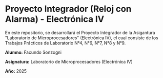 # Proyecto Integrador (Reloj con Alarma) -  Electrónica IV

En este repositorio, se desarrollará el Proyecto Integrador de la Asigantura "Laboratorio de Microprocesadores" (Electrónica IV), el cual consiste de los Trabajos Prácticos de Laboratorio N°4, N°6, N°7, N°8 y N°9.

**Alumno:** Facundo Sonzogni

**Asignatura:** Laboratorio de Microprocesadores (Electrónica IV)

**Año:** 2025